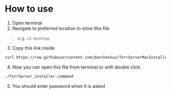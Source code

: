 # How to use

1. Open terminal
2. Navigate to preferred location to store this file
> e.g. `cd Desktop`

3. Copy this link inside

```bash
curl https://raw.githubusercontent.com/dancheskus/TorrServerMacInstaller/main/installer.command --output TorrServer_installer.command && chmod +x TorrServer_installer.command
```

4. Now you can open this file from terminal or with double click

```bash
./TorrServer_installer.command
```

5. You should enter password when it is asked